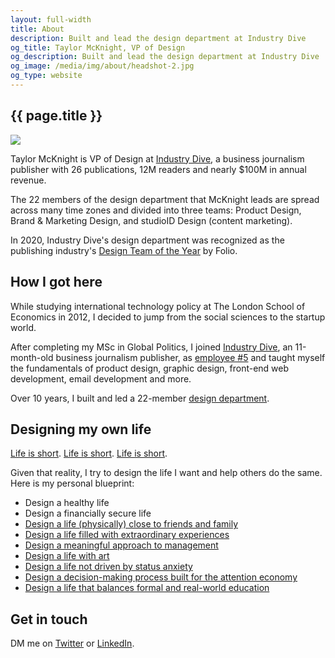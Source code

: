 ```yaml
---
layout: full-width
title: About
description: Built and lead the design department at Industry Dive
og_title: Taylor McKnight, VP of Design
og_description: Built and lead the design department at Industry Dive
og_image: /media/img/about/headshot-2.jpg
og_type: website
---
```


<section class="inner-section-wrapper">

<h1>{{ page.title }}</h1>

<img src="{{ site.url }}/media/img/about/headshot-2.jpg" class="headshot">

<p>Taylor McKnight is VP of Design at <a href="https://industrydive.com">Industry Dive</a>, a business journalism publisher with 26 publications, 12M readers and nearly $100M in annual revenue.<p>

<p>The 22 members of the design department that McKnight leads are spread across many time zones and divided into three teams: Product Design, Brand & Marketing Design, and studioID Design (content marketing).</p>

<p>In 2020, Industry Dive's design department was recognized as the publishing industry's <a href="https://www.industrydive.com/news/post/industry-dive-design-team-named-design-team-of-the-year-by-folio/">Design Team of the Year</a> by Folio.</p>

<h2>How I got here</h2>

<p>While studying international technology policy at The London School of Economics in 2012, I decided to jump from the social sciences to the startup world.<p>

<p>After completing my MSc in Global Politics, I joined <a href="https://www.industrydive.com/">Industry Dive</a>, an 11-month-old business journalism publisher, as <a href="{{ site.baseurl }}{% link _posts/startup/2018-02-05-startupjob.md %}"> employee #5</a> and taught myself the fundamentals of product design, graphic design, front-end web development, email development and more.</p>

<p>Over 10 years, I built and led a 22-member <a href="https://industrydive.design/">design department</a>.</p>

<h2>Designing my own life</h2>

<p><a href="https://waitbutwhy.com/2015/12/the-tail-end.html">Life is short</a>. <a href="http://paulgraham.com/vb.html">Life is short</a>. <a href="https://pbs.twimg.com/media/D0ozXWfXQAEwFtB.jpg:large">Life is short</a>.</p>

<p>Given that reality, I try to design the life I want and help others do the same. Here is my personal blueprint:</p> 

<ul>	
	<li>Design a healthy life</li>
	<li>Design a financially secure life</li>
	<li><a href="https://pbs.twimg.com/media/D0os5CVW0AABVFN.jpg:large">Design a life (physically) close to friends and family</a></li>
	<li><a href="{{ site.url }}/experiences">Design a life filled with extraordinary experiences</a></li>
	<!--<li>Design a life filled with extraordinary stories</li>-->
	<li><a href="{{ site.baseurl }}{% link _posts/essays/2020-11-19-wellbeing.md %}">Design a meaningful approach to management</a></li>
	<li><a href="{{ site.url }}/art">Design a life with art</a></li>
	<!--<li>Design a life in multiple cities</li>
	<li>Design a home that increases wellbeing</li>-->
	<li><a href="https://www.youtube.com/watch?v=t1MqJPHxy6g">Design a life not driven by status anxiety</a></li>
	<li><a href="https://scottbarrykaufman.com/podcast/maximizing-satisficing-and-the-paradox-of-choice-with-barry-schwartz/">Design a decision-making process built for the attention economy</a></li>
	<li><a href="{{ site.baseurl }}{% link _posts/startup/2015-06-06-school-vs-on-job.md %}">Design a life that balances formal and real-world education</a></li>
</ul>

<h2>Get in touch</h2>

<p>DM me on <a href="https://www.twitter.com/rtaylormcknight">Twitter</a> or <a href="https://www.linkedin.com/in/rtaylormcknight/">LinkedIn</a>.</p>
